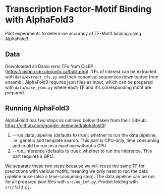 # Transcription Factor-Motif Binding with AlphaFold3
Pilot experiments to determine accuracy of TF-Motif binding using AlphaFold3.

## Data
Downloaded all Danio rerio TFs from CisBP (https://cisbp.ccbr.utoronto.ca/bulk.php). TFs of interest can be extracted with `data/extract_tfs.py` and their canonical sequences downloaded from ensembl. AlphaFold3 requires json files as input, which can be prepared with `data/make_json.py` where each TF and it's corresponding motif are prepared.

## Running AlphaFold3
AlphaFold3 has two steps as outlined below (taken from their GitHub: https://github.com/google-deepmind/alphafold3)

1. --run_data_pipeline (defaults to true): whether to run the data pipeline, i.e. genetic and template search. This part is CPU-only, time consuming and could be run on a machine without a GPU.
2. --run_inference (defaults to true): whether to run the inference. This part requires a GPU.

We separate these two steps because we will reuse the same TF for predictions with various motifs, meaning we only need to run the data pipeline once (also a time-consuming step). The data pipeline can be run for all prepared json files with `src/no_inf.py`. Predict folding with `src/fold.py`.